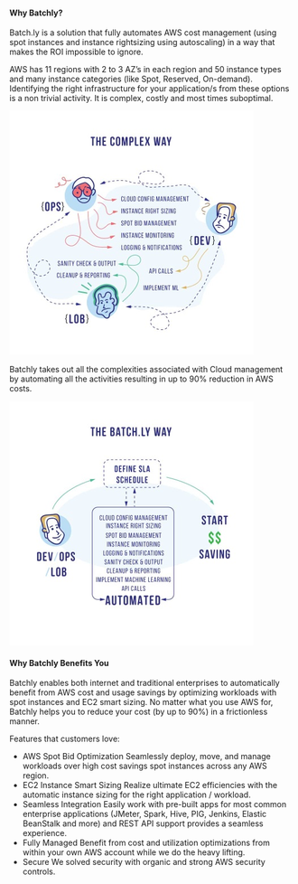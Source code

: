 #### Why Batchly?
        	
Batch.ly is a solution that fully automates AWS cost management (using spot instances and instance rightsizing using autoscaling) in a way that makes the ROI impossible to ignore.

AWS has 11 regions with 2 to 3 AZ’s in each region and 50 instance types and many instance categories (like Spot, Reserved, On-demand). Identifying the right infrastructure for your application/s from these options is a non trivial activity. It is complex, costly and most times suboptimal.

![Complex Way](../img/cmp-complexway.jpg)

Batchly takes out all the complexities associated with Cloud management by automating all the activities resulting in up to 90% reduction in AWS costs. 

![Batchly Way](../img/cmp-batchlyway.jpg)

#### Why Batchly Benefits You

Batchly enables both internet and traditional enterprises to automatically benefit from AWS cost and usage savings by optimizing workloads with spot instances and EC2 smart sizing. No matter what you use AWS for, Batchly helps you to reduce your cost (by up to 90%) in a frictionless manner.

Features that customers love:

* AWS Spot Bid Optimization Seamlessly deploy, move, and manage workloads over high cost savings spot instances across any AWS region.
* EC2 Instance Smart Sizing Realize ultimate EC2 efficiencies with the automatic instance sizing for the right application / workload.
* Seamless Integration Easily work with pre-built apps for most common enterprise applications (JMeter, Spark, Hive, PIG, Jenkins, Elastic BeanStalk and more) and REST API support provides a seamless experience.
* Fully Managed Benefit from cost and utilization optimizations from within your own AWS account while we do the heavy lifting.
* Secure We solved security with organic and strong AWS security controls.